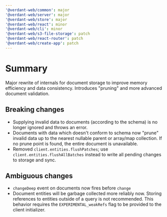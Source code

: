 ```yaml
---
'@verdant-web/common': major
'@verdant-web/server': major
'@verdant-web/store': major
'@verdant-web/react': minor
'@verdant-web/cli': minor
'@verdant-web/s3-file-storage': patch
'@verdant-web/react-router': patch
'@verdant-web/create-app': patch
---
```


# Summary

Major rewrite of internals for document storage to improve memory efficiency and data consistency. Introduces "pruning" and more advanced document validation.

## Breaking changes

- Supplying invalid data to documents (according to the schema) is no longer ignored and throws an error.
- Documents with data which doesn't conform to schema now "prune" invalid data up to the nearest nullable parent or array/map collection. If no prune point is found, the entire document is unavailable.
- Removed `client.entities.flushPatches`; use `client.entities.flushAllBatches` instead to write all pending changes to storage and sync.

## Ambiguous changes

- `changeDeep` event on documents now fires before `change`
- Document entities will be garbage collected more reliably now. Storing references to entities outside of a query is not recommended. This behavior requires the `EXPERIMENTAL_weakRefs` flag to be provided to the client initializer.
